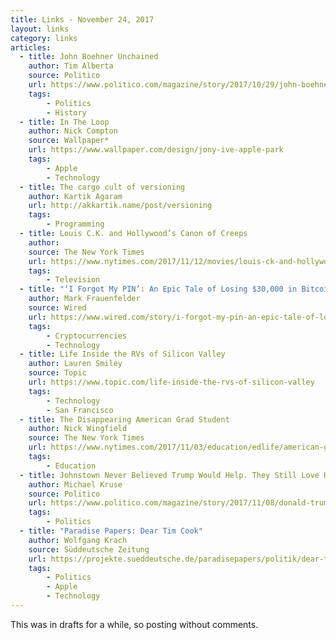 ```yaml
---
title: Links - November 24, 2017
layout: links
category: links
articles:
  - title: John Boehner Unchained
    author: Tim Alberta
    source: Politico
    url: https://www.politico.com/magazine/story/2017/10/29/john-boehner-trump-house-republican-party-retirement-profile-feature-215741
    tags:
        - Politics
        - History
  - title: In The Loop
    author: Nick Compton
    source: Wallpaper*
    url: https://www.wallpaper.com/design/jony-ive-apple-park
    tags:
        - Apple
        - Technology
  - title: The cargo cult of versioning
    author: Kartik Agaram
    url: http://akkartik.name/post/versioning
    tags:
        - Programming
  - title: Louis C.K. and Hollywood’s Canon of Creeps
    author:
    source: The New York Times
    url: https://www.nytimes.com/2017/11/12/movies/louis-ck-and-hollywoods-canon-of-creeps.html
    tags:
        - Television
  - title: "‘I Forgot My PIN’: An Epic Tale of Losing $30,000 in Bitcoin"
    author: Mark Frauenfelder
    source: Wired
    url: https://www.wired.com/story/i-forgot-my-pin-an-epic-tale-of-losing-dollar30000-in-bitcoin/
    tags:
        - Cryptocurrencies
        - Technology
  - title: Life Inside the RVs of Silicon Valley
    author: Lauren Smiley
    source: Topic
    url: https://www.topic.com/life-inside-the-rvs-of-silicon-valley
    tags:
        - Technology
        - San Francisco
  - title: The Disappearing American Grad Student
    author: Nick Wingfield
    source: The New York Times
    url: https://www.nytimes.com/2017/11/03/education/edlife/american-graduate-student-stem.html
    tags:
        - Education
  - title: Johnstown Never Believed Trump Would Help. They Still Love Him Anyway
    author: Michael Kruse
    source: Politico
    url: https://www.politico.com/magazine/story/2017/11/08/donald-trump-johnstown-pennsylvania-supporters-215800
    tags:
        - Politics
  - title: "Paradise Papers: Dear Tim Cook"
    author: Wolfgang Krach
    source: Süddeutsche Zeitung
    url: https://projekte.sueddeutsche.de/paradisepapers/politik/dear-tim-cook-e322998/
    tags:
        - Politics
        - Apple
        - Technology
---
```


This was in drafts for a while, so posting without comments.